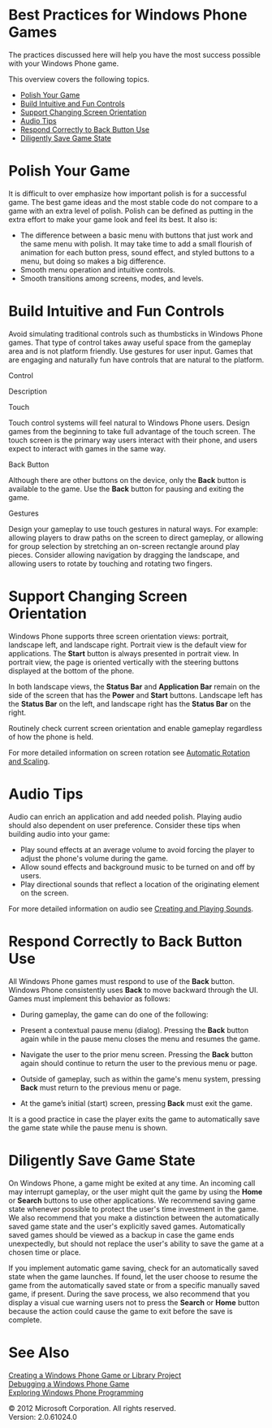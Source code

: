 ﻿

# Best Practices for Windows Phone Games

The practices discussed here will help you have the most success possible with your Windows Phone game.

This overview covers the following topics.

*   [Polish Your Game](#ID4EZ)
*   [Build Intuitive and Fun Controls](#ID4EKB)
*   [Support Changing Screen Orientation](#ID4E4C)
*   [Audio Tips](#ID4EAE)
*   [Respond Correctly to Back Button Use](#ID4EYE)
*   [Diligently Save Game State](#ID4EIG)

# Polish Your Game

It is difficult to over emphasize how important polish is for a successful game. The best game ideas and the most stable code do not compare to a game with an extra level of polish. Polish can be defined as putting in the extra effort to make your game look and feel its best. It also is:

*   The difference between a basic menu with buttons that just work and the same menu with polish. It may take time to add a small flourish of animation for each button press, sound effect, and styled buttons to a menu, but doing so makes a big difference.
*   Smooth menu operation and intuitive controls.
*   Smooth transitions among screens, modes, and levels.

# Build Intuitive and Fun Controls

Avoid simulating traditional controls such as thumbsticks in Windows Phone games. That type of control takes away useful space from the gameplay area and is not platform friendly. Use gestures for user input. Games that are engaging and naturally fun have controls that are natural to the platform.

Control

Description

Touch

Touch control systems will feel natural to Windows Phone users. Design games from the beginning to take full advantage of the touch screen. The touch screen is the primary way users interact with their phone, and users expect to interact with games in the same way.

Back Button

Although there are other buttons on the device, only the **Back** button is available to the game. Use the **Back** button for pausing and exiting the game.

Gestures

Design your gameplay to use touch gestures in natural ways. For example: allowing players to draw paths on the screen to direct gameplay, or allowing for group selection by stretching an on-screen rectangle around play pieces. Consider allowing navigation by dragging the landscape, and allowing users to rotate by touching and rotating two fingers.

# Support Changing Screen Orientation

Windows Phone supports three screen orientation views: portrait, landscape left, and landscape right. Portrait view is the default view for applications. The **Start** button is always presented in portrait view. In portrait view, the page is oriented vertically with the steering buttons displayed at the bottom of the phone.

In both landscape views, the **Status Bar** and **Application Bar** remain on the side of the screen that has the **Power** and **Start** buttons. Landscape left has the **Status Bar** on the left, and landscape right has the **Status Bar** on the right.

Routinely check current screen orientation and enable gameplay regardless of how the phone is held.

For more detailed information on screen rotation see [Automatic Rotation and Scaling](AutomaticRotation.md).

# Audio Tips

Audio can enrich an application and add needed polish. Playing audio should also dependent on user preference. Consider these tips when building audio into your game:

*   Play sound effects at an average volume to avoid forcing the player to adjust the phone's volume during the game.
*   Allow sound effects and background music to be turned on and off by users.
*   Play directional sounds that reflect a location of the originating element on the screen.

For more detailed information on audio see [Creating and Playing Sounds](Audio.md).

# Respond Correctly to Back Button Use

All Windows Phone games must respond to use of the **Back** button. Windows Phone consistently uses **Back** to move backward through the UI. Games must implement this behavior as follows:

*   During gameplay, the game can do one of the following:

*   Present a contextual pause menu (dialog). Pressing the **Back** button again while in the pause menu closes the menu and resumes the game.
*   Navigate the user to the prior menu screen. Pressing the **Back** button again should continue to return the user to the previous menu or page.

*   Outside of gameplay, such as within the game's menu system, pressing **Back** must return to the previous menu or page.
*   At the game’s initial (start) screen, pressing **Back** must exit the game.

It is a good practice in case the player exits the game to automatically save the game state while the pause menu is shown.

# Diligently Save Game State

On Windows Phone, a game might be exited at any time. An incoming call may interrupt gameplay, or the user might quit the game by using the **Home** or **Search** buttons to use other applications. We recommend saving game state whenever possible to protect the user's time investment in the game. We also recommend that you make a distinction between the automatically saved game state and the user's explicitly saved games. Automatically saved games should be viewed as a backup in case the game ends unexpectedly, but should not replace the user's ability to save the game at a chosen time or place.

If you implement automatic game saving, check for an automatically saved state when the game launches. If found, let the user choose to resume the game from the automatically saved state or from a specific manually saved game, if present. During the save process, we also recommend that you display a visual cue warning users not to press the **Search** or **Home** button because the action could cause the game to exit before the save is complete.

# See Also

[Creating a Windows Phone Game or Library Project](UsingXNA_CreatingMobileProject.md)  
[Debugging a Windows Phone Game](UsingXNA_DebuggingMobile.md)  
[Exploring Windows Phone Programming](Mobile_Programming.md)  

© 2012 Microsoft Corporation. All rights reserved.  
Version: 2.0.61024.0